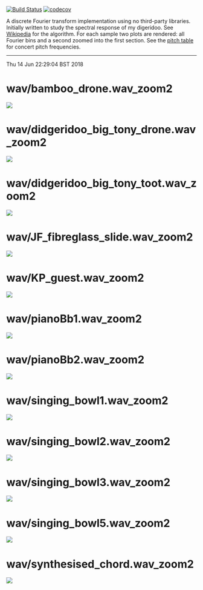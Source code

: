[![Build Status](https://travis-ci.org/deanturpin/dft.svg?branch=master)](https://travis-ci.org/deanturpin/dft)
[![codecov](https://codecov.io/gh/deanturpin/dft/branch/master/graph/badge.svg)](https://codecov.io/gh/deanturpin/dft)

A discrete Fourier transform implementation using no third-party libraries.
Initially written to study the spectral response of my digeridoo. See
[Wikipedia](https://en.wikipedia.org/wiki/Discrete_Fourier_transform) for the
algorithm. For each sample two plots are rendered: all Fourier bins and a second
zoomed into the first section. See the [pitch table](pitch.md) for concert pitch
frequencies.

---

Thu 14 Jun 22:29:04 BST 2018

# wav/bamboo_drone.wav_zoom2
[![](wav/bamboo_drone.wav_zoom2.svg)](wav/bamboo_drone.wav_zoom2.svg)
# wav/didgeridoo_big_tony_drone.wav_zoom2
[![](wav/didgeridoo_big_tony_drone.wav_zoom2.svg)](wav/didgeridoo_big_tony_drone.wav_zoom2.svg)
# wav/didgeridoo_big_tony_toot.wav_zoom2
[![](wav/didgeridoo_big_tony_toot.wav_zoom2.svg)](wav/didgeridoo_big_tony_toot.wav_zoom2.svg)
# wav/JF_fibreglass_slide.wav_zoom2
[![](wav/JF_fibreglass_slide.wav_zoom2.svg)](wav/JF_fibreglass_slide.wav_zoom2.svg)
# wav/KP_guest.wav_zoom2
[![](wav/KP_guest.wav_zoom2.svg)](wav/KP_guest.wav_zoom2.svg)
# wav/pianoBb1.wav_zoom2
[![](wav/pianoBb1.wav_zoom2.svg)](wav/pianoBb1.wav_zoom2.svg)
# wav/pianoBb2.wav_zoom2
[![](wav/pianoBb2.wav_zoom2.svg)](wav/pianoBb2.wav_zoom2.svg)
# wav/singing_bowl1.wav_zoom2
[![](wav/singing_bowl1.wav_zoom2.svg)](wav/singing_bowl1.wav_zoom2.svg)
# wav/singing_bowl2.wav_zoom2
[![](wav/singing_bowl2.wav_zoom2.svg)](wav/singing_bowl2.wav_zoom2.svg)
# wav/singing_bowl3.wav_zoom2
[![](wav/singing_bowl3.wav_zoom2.svg)](wav/singing_bowl3.wav_zoom2.svg)
# wav/singing_bowl5.wav_zoom2
[![](wav/singing_bowl5.wav_zoom2.svg)](wav/singing_bowl5.wav_zoom2.svg)
# wav/synthesised_chord.wav_zoom2
[![](wav/synthesised_chord.wav_zoom2.svg)](wav/synthesised_chord.wav_zoom2.svg)
